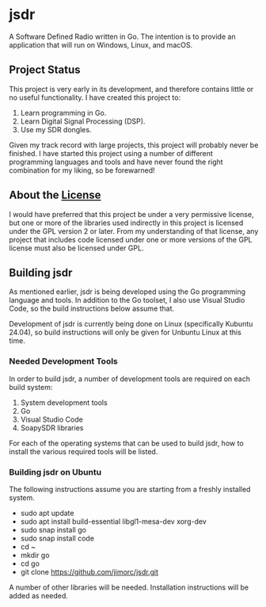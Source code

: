 # jsdr
A Software Defined Radio written in Go. The intention is to provide an application that
will run on Windows, Linux, and macOS.

## Project Status

This project is very early in its development, and therefore contains little or no useful
functionality. I have created this project to:

1. Learn programming in Go.
2. Learn Digital Signal Processing (DSP).
3. Use my SDR dongles.

Given my track record with large projects, this project will probably never be finished. I
have started this project using a number of different programming languages and tools and
have never found the right combination for my liking, so be forewarned!

## About the [License](LICENSE)

I would have preferred that this project be under a very permissive license, but one or more of the libraries used indirectly in this project is licensed under the GPL version 2
or later.
From my understanding of that license, any project that includes code licensed under one
or more versions of the GPL license must also be licensed under GPL.

## Building jsdr

As mentioned earlier, jsdr is being developed using the Go programming language and tools.
In addition to the Go toolset, I also use Visual Studio Code, so the build instructions
below assume that.

Development of jsdr is currently being done on Linux (specifically Kubuntu 24.04), so build
instructions will only be given for Unbuntu Linux at this time.

### Needed Development Tools

In order to build jsdr, a number of development tools are required on each build system:

1. System development tools
2. Go
3. Visual Studio Code
4. SoapySDR libraries

For each of the operating systems that can be used to build jsdr, how to install the
various required tools will be listed.

### Building jsdr on Ubuntu

The following instructions assume you are starting from a freshly installed system.

* sudo apt update
* sudo apt install build-essential libgl1-mesa-dev xorg-dev
* sudo snap install go
* sudo snap install code
* cd ~
* mkdir go
* cd go
* git clone https://github.com/jimorc/jsdr.git
  
A number of other libraries will be needed. Installation instructions will be added as
needed.
